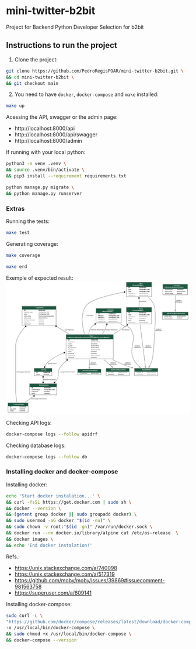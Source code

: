 # mini-twitter-b2bit
Project for Backend Python Developer Selection for b2bit



## Instructions to run the project 

1) Clone the project:
```bash
git clone https://github.com/PedroRegisPOAR/mini-twitter-b2bit.git \
&& cd mini-twitter-b2bit \
&& git checkout main
```

2) You need to have `docker`, `docker-compose` and `make` installed:
```bash
make up
```

Acessing the API, swagger or the admin page:
- http://localhost:8000/api
- http://localhost:8000/api/swagger
- http://localhost:8000/admin



If running with your local python:
```bash
python3 -m venv .venv \
&& source .venv/bin/activate \
&& pip3 install --requirement requirements.txt
```

```bash
python manage.py migrate \
&& python manage.py runserver
```


### Extras


Running the tests:
```bash
make test
```


Generating coverage:
```bash
make coverage
```


```bash
make erd
```

Exemple of expected result:
![entity-relationship diagram](mini_twitter_models.png)


Checking API logs:
```bash
docker-compose logs --follow apidrf 
```

Checking database logs:
```bash
docker-compose logs --follow db 
```


### Installing docker and docker-compose


Installing docker:
```bash
echo 'Start docker instalation...' \
&& curl -fsSL https://get.docker.com | sudo sh \
&& docker --version \
&& (getent group docker || sudo groupadd docker) \
&& sudo usermod -aG docker "$(id -nu)" \
&& sudo chown -v root:"$(id -gn)" /var/run/docker.sock \
&& docker run --rm docker.io/library/alpine cat /etc/os-release  \
&& docker images \
&& echo 'End docker instalation!'
```
Refs.:
- https://unix.stackexchange.com/a/740098
- https://unix.stackexchange.com/a/517319
- https://github.com/moby/moby/issues/39869#issuecomment-981563758
- https://superuser.com/a/609141


Installing docker-compose:
```bash
sudo curl -L \
"https://github.com/docker/compose/releases/latest/download/docker-compose-$(uname -s)-$(uname -m)" \
-o /usr/local/bin/docker-compose \
&& sudo chmod +x /usr/local/bin/docker-compose \
&& docker-compose --version
```
